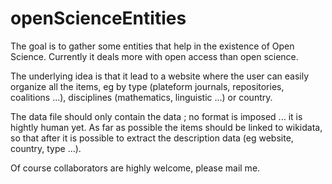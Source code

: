 # openScienceEntities
The goal is to gather some entities that help in the existence of Open Science. Currently it deals more with open access than open science. 

The underlying idea is that it lead to a website where the user can easily organize all the items, eg by type (plateform journals, repositories, coalitions ...), disciplines (mathematics, linguistic ...) or country.

The data file should only contain the data ; no format is imposed ... it is hightly human yet.
As far as possible the items should be linked to wikidata, so that after it is possible to extract the description data (eg website, country, type ...).

Of course collaborators are highly welcome, please mail me.
